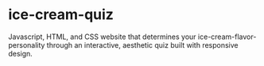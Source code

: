 # ice-cream-quiz
Javascript, HTML, and CSS website that determines your ice-cream-flavor-personality through an interactive, aesthetic quiz built with responsive design.
